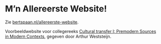 # M’n Allereerste Website!

Zie [bertspaan.nl/allereerste-website](https://bertspaan.nl/allereerste-website).

Voorbeeldwebsite voor collegereeks <a href="https://osiris.uu.nl/osiris_student_uuprd/OnderwijsCatalogusSelect.do?selectie=cursus&collegejaar=2018&taal=nl&cursus=GKRMV17021">Cultural transfer I:
Premodern Sources in Modern Contexts</a>, gegeven door Arthur Weststeijn.
